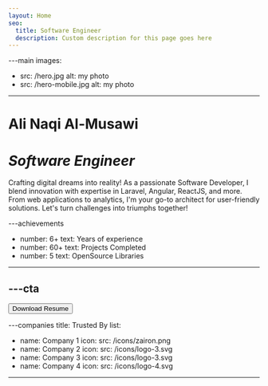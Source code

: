 ```yaml
---
layout: Home
seo:
  title: Software Engineer
  description: Custom description for this page goes here
---
```


---main
images:
  - src: /hero.jpg
    alt: my photo
  - src: /hero-mobile.jpg
    alt: my photo
---

# <Typewriter className="hero-name">Ali Naqi Al-Musawi</Typewriter>

# *Software Engineer*

<Sep size={12} />

Crafting digital dreams into reality! As a passionate Software Developer, I blend innovation with expertise in Laravel, Angular, ReactJS, and more. From web applications to analytics, I'm your go-to architect for user-friendly solutions. Let's turn challenges into triumphs together!



---achievements
- number: 6+
  text: Years of experience
- number: 60+
  text: Projects Completed
- number: 5
  text: OpenSource Libraries
---



---cta
---
<Button href="/cv/Ali_Ruseme_1-1.pdf" size="lg">
  Download Resume
</Button>



---companies
title: Trusted By
list:
  - name: Company 1
    icon:
      src: /icons/zairon.png
  - name: Company 2
    icon:
      src: /icons/logo-3.svg
  - name: Company 3
    icon:
      src: /icons/logo-3.svg
  - name: Company 4
    icon:
      src: /icons/logo-4.svg
---